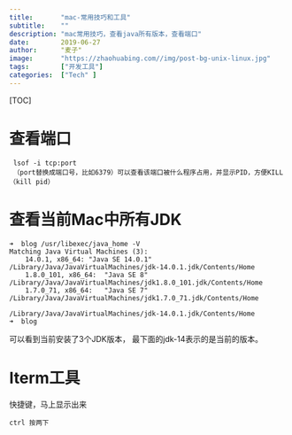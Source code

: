 ```yaml
---
title:       "mac-常用技巧和工具"
subtitle:    ""
description: "mac常用技巧，查看java所有版本，查看端口"
date:        2019-06-27
author:      "麦子"
image:       "https://zhaohuabing.com//img/post-bg-unix-linux.jpg"
tags:        ["开发工具"]
categories:  ["Tech" ]
---
```


[TOC]

# 查看端口

```shell
 lsof -i tcp:port 
 （port替换成端口号，比如6379）可以查看该端口被什么程序占用，并显示PID，方便KILL（kill pid）
```

# 查看当前Mac中所有JDK

```shell
➜  blog /usr/libexec/java_home -V
Matching Java Virtual Machines (3):
    14.0.1, x86_64:	"Java SE 14.0.1"	/Library/Java/JavaVirtualMachines/jdk-14.0.1.jdk/Contents/Home
    1.8.0_101, x86_64:	"Java SE 8"	/Library/Java/JavaVirtualMachines/jdk1.8.0_101.jdk/Contents/Home
    1.7.0_71, x86_64:	"Java SE 7"	/Library/Java/JavaVirtualMachines/jdk1.7.0_71.jdk/Contents/Home

/Library/Java/JavaVirtualMachines/jdk-14.0.1.jdk/Contents/Home
➜  blog
```

可以看到当前安装了3个JDK版本， 最下面的jdk-14表示的是当前的版本。 

# Iterm工具

快捷键，马上显示出来

```
ctrl 按两下
```

